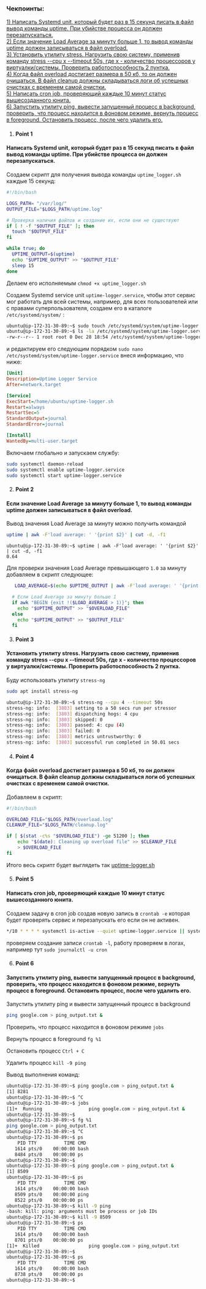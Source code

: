 ### Чекпоинты:

[1) Написать Systemd unit, который будет раз в 15 секунд писать в файл вывод команды uptime. При убийстве процесса он должен перезапускаться. ](#Point-1)  
[2) Если значение Load Average за минуту больше 1, то вывод команды uptime должен записываться в файл overload. ](#Point-2)  
[3) Установить утилиту stress. Нагрузить свою систему, применив команду stress --cpu x --timeout 50s, где x - количество процессоров у виртуалки/системы. Проверить работоспособность 2 пунтка.](#Point-3)  
[4) Когда файл overload достигает размера в 50 кб, то он должен очищаться. В файл cleanup должны складываться логи об успешных очистках с временем самой очистки.](#Point-4)   
[5) Написать cron job, проверяющий каждые 10 минут статус вышесозданного юнита.](#Point-5)  
[6) Запустить утилиту ping, вывести запущенный процесс в background, проверить, что процесс находится в фоновом режиме, вернуть процесс в foreground. Остановить процесс, после чего удалить его. ](#Point-6)  


1. #### Point 1  
#### Написать Systemd unit, который будет раз в 15 секунд писать в файл вывод команды uptime. При убийстве процесса он должен перезапускаться. 

Создаем скрипт для получения вывода команды `uptime_logger.sh` каждые 15 секунд:

```bash
#!/bin/bash

LOGS_PATH= "/var/log/"
OUTPUT_FILE="$LOGS_PATH/uptime.log"

# Проверка наличия файлов и создание их, если они не существуют
if [ ! -f "$OUTPUT_FILE" ]; then
  touch "$OUTPUT_FILE"
fi

while true; do
  UPTIME_OUTPUT=$(uptime)
  echo "$UPTIME_OUTPUT" >> "$OUTPUT_FILE"
  sleep 15
done
```
Делаем его исполняемым `chmod +x uptime_logger.sh`

Создаем Systemd service unit `uptime-logger.service`, чтобы этот сервис мог работать для всей системы, например, для всех пользователей или с правами суперпользователя, создаем его в каталоге `/etc/systemd/system/` :

```bash
ubuntu@ip-172-31-30-89:~$ sudo touch /etc/systemd/system/uptime-logger.service
ubuntu@ip-172-31-30-89:~$ ls -la /etc/systemd/system/uptime-logger.service
-rw-r--r-- 1 root root 0 Dec 28 18:54 /etc/systemd/system/uptime-logger.service
```
и редактируем его следующим порядком ```sudo nano /etc/systemd/system/uptime-logger.service``` внеся информацию, что ниже:
```ini
[Unit]
Description=Uptime Logger Service
After=network.target

[Service]
ExecStart=/home/ubuntu/uptime-logger.sh
Restart=always
RestartSec=5
StandardOutput=journal
StandardError=journal

[Install]
WantedBy=multi-user.target
```

Включаем глобально и запускаем службу:
```bash
sudo systemctl daemon-reload
sudo systemctl enable uptime-logger.service
sudo systemctl start uptime-logger.service
```

2. #### Point 2  
 #### Если значение Load Average за минуту больше 1, то вывод команды uptime должен записываться в файл overload.

Вывод значения Load Average за минуту можно получить командой
```bash
uptime | awk -F'load average: ' '{print $2}' | cut -d, -f1
```
    ubuntu@ip-172-31-30-89:~$ uptime | awk -F'load average: ' '{print $2}' | cut -d, -f1
    0.64

Для проверки значения Load Average  превышающего `1.0` за минуту добавляем в скрипт следующее:
```bash
   LOAD_AVERAGE=$(echo $UPTIME_OUTPUT | awk -F'load average: ' '{print $2}' | cut -d, -f1)

  # Если Load Average за минуту больше 1
  if awk "BEGIN {exit !($LOAD_AVERAGE > 1)}"; then
    echo "$UPTIME_OUTPUT" >> "$OVERLOAD_FILE"
  else
    echo "$UPTIME_OUTPUT" >> "$OUTPUT_FILE"
  fi
```

3. #### Point 3  
 ####   Установить утилиту stress. Нагрузить свою систему, применив команду stress --cpu x --timeout 50s, где x - количество процессоров у виртуалки/системы. Проверить работоспособность 2 пунтка. 
Буду использовать утилиту `stress-ng`
```bash
sudo apt install stress-ng
```
```bash
ubuntu@ip-172-31-30-89:~$ stress-ng --cpu 4 --timeout 50s
stress-ng: info:  [3803] setting to a 50 secs run per stressor
stress-ng: info:  [3803] dispatching hogs: 4 cpu
stress-ng: info:  [3803] skipped: 0
stress-ng: info:  [3803] passed: 4: cpu (4)
stress-ng: info:  [3803] failed: 0
stress-ng: info:  [3803] metrics untrustworthy: 0
stress-ng: info:  [3803] successful run completed in 50.01 secs
```

4. #### Point 4  
 #### Когда файл overload достигает размера в 50 кб, то он должен очищаться. В файл cleanup должны складываться логи об успешных очистках с временем самой очистки.
Добавляем в скрипт:
```bash
#!/bin/bash

OVERLOAD_FILE="$LOGS_PATH/overload.log"
CLEANUP_FILE="$LOGS_PATH/cleanup.log"

if [ $(stat -c%s "$OVERLOAD_FILE") -ge 51200 ]; then
    echo "$(date): Cleaning up overload file" >> $CLEANUP_FILE
    > $OVERLOAD_FILE
fi
```
Итого весь скрипт будет выглядеть так [uptime-logger.sh](uptime-logger.sh)
    
5. #### Point 5  
 #### Написать cron job, проверяющий каждые 10 минут статус вышесозданного юнита.

Создаем задачу в cron job создав новую запись в  `crontab -e` которая будет проверять сервис и перезапускать его если он не активен.

```bash
*/10 * * * * systemctl is-active --quiet uptime-logger.service || systemctl restart uptime_logger.service
```
проверяем создание записи `crontab -l`, работу проверяем в логах, например тут `sudo journalctl -u cron
`

6. #### Point 6  
 ####  Запустить утилиту ping, вывести запущенный процесс в background, проверить, что процесс находится в фоновом режиме, вернуть процесс в foreground. Остановить процесс, после чего удалить его.

Запустить утилиту ping и вывести запущенный процесс в background
```bash
ping google.com > ping_output.txt &
```
Проверить, что процесс находится в фоновом режиме
`jobs`

Вернуть процесс в foreground
`fg %1`

Остановить процесс
`Ctrl + C`

Удалить процесс `kill -9 ping`

Вывод выполнения команд:
```bash
ubuntu@ip-172-31-30-89:~$ ping google.com > ping_output.txt &
[1] 8281
ubuntu@ip-172-31-30-89:~$ ^C
ubuntu@ip-172-31-30-89:~$ jobs
[1]+  Running                 ping google.com > ping_output.txt &
ubuntu@ip-172-31-30-89:~$
ubuntu@ip-172-31-30-89:~$ fg %1
ping google.com > ping_output.txt
ubuntu@ip-172-31-30-89:~$ ^C
ubuntu@ip-172-31-30-89:~$ ps
    PID TTY          TIME CMD
   1614 pts/0    00:00:00 bash
   8484 pts/0    00:00:00 ps
ubuntu@ip-172-31-30-89:~$
ubuntu@ip-172-31-30-89:~$ ping google.com > ping_output.txt &
[1] 8509
ubuntu@ip-172-31-30-89:~$ ps
    PID TTY          TIME CMD
   1614 pts/0    00:00:00 bash
   8509 pts/0    00:00:00 ping
   8522 pts/0    00:00:00 ps
ubuntu@ip-172-31-30-89:~$ kill -9 ping
-bash: kill: ping: arguments must be process or job IDs
ubuntu@ip-172-31-30-89:~$ kill -9 8509
ubuntu@ip-172-31-30-89:~$ ps
    PID TTY          TIME CMD
   1614 pts/0    00:00:00 bash
   8701 pts/0    00:00:00 ps
[1]+  Killed                  ping google.com > ping_output.txt
ubuntu@ip-172-31-30-89:~$
ubuntu@ip-172-31-30-89:~$ ps
    PID TTY          TIME CMD
   1614 pts/0    00:00:00 bash
   8738 pts/0    00:00:00 ps
ubuntu@ip-172-31-30-89:~$
```